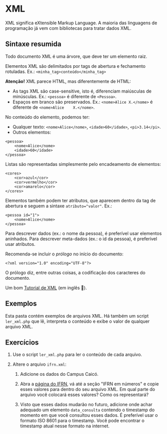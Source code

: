 # XML
XML significa eXtensible Markup Language.
A maioria das linguagens de programação já vem com bibliotecas para tratar dados
 XML.

## Sintaxe resumida
Todo documento XML é uma árvore, que deve ter um elemento raiz.

Elementos XML são delimitados por tags de abertura e fechamento rotuladas.
  Ex.: `<minha_tag>conteúdo</minha_tag>`

**Atenção!** XML parece HTML, mas diferentemente de HTML:
* As tags XML são case-sensitive, isto é, diferenciam maiúsculas de minúsculas.
Ex.:
`<pessoa>` é diferente de `<Pessoa>`.
* Espaços em branco são preservados. Ex.:
`<nome>Alice X.</nome>` é diferente de `<nome>Alice    X.</nome>`.

No conteúdo do elemento, podemos ter:
* Qualquer texto: `<nome>Alice</nome>`, `<idade>60</idade>`, `<pi>3.14</pi>`.
* Outros elementos:
```
<pessoa>
    <nome>Alice</nome>
    <idade>60</idade>
</pessoa>
```

Listas são representadas simplesmente pelo encadeamento de elementos:
```
<cores>
    <cor>azul</cor>
    <cor>vermelho</cor>
    <cor>amarelo</cor>
</cores>
```

Elementos também podem ter atributos, que aparecem dentro da tag de abertura e
seguem a sintaxe `atributo="valor"`. Ex.:
```
<pessoa id="1">
    <nome>Alice</nome>
</pessoa>
```
Para descrever dados (ex.: o nome da pessoa), é preferível usar elementos
aninhados.
Para descrever meta-dados (ex.: o id da pessoa), é preferível usar atributos.

Recomenda-se incluir o _prólogo_ no início do documento:
```
<?xml version="1.0" encoding="UTF-8"?>
```
O prólogo diz, entre outras coisas, a codificação dos caracteres do documento.

Um bom [Tutorial de XML](https://www.w3schools.com/xml/default.asp) (em inglês
🥲️).

## Exemplos
Esta pasta contém exemplos de arquivos XML.
Há também um script `ler_xml.php` que lê, interpreta o conteúdo e exibe o
valor de qualquer arquivo XML.

## Exercícios
1. Use o script `ler_xml.php` para ler o conteúdo de cada arquivo.

2. Altere o arquivo `ifrn.xml`:
    1. Adicione os dados do Campus Caicó.

    2. Abra a [página do IFRN](https://portal.ifrn.edu.br/), vá até a seção
    "IFRN em números" e copie esses valores para dentro do seu arquivo XML.
    Em qual parte do arquivo você colocará esses valores? Como os representará?

    3. Visto que esses dados mudarão no futuro, adicione onde achar adequado um
    elemento `data_consulta` contendo o timestamp do momento em que você
    consultou esses dados.
    É preferível usar o formato ISO 8601 para o timestamp.
    Você pode encontrar o timestamp atual nesse formato na internet.
